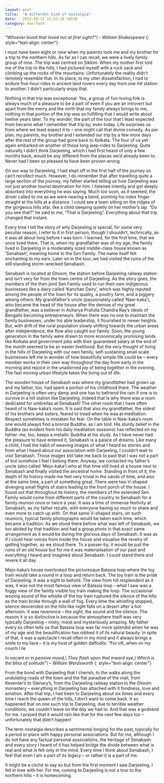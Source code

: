 ```yaml
---
layout: post
title:  "A different kind of nostalgia"
date:   2012-10-11 11:55:10 +0530
category: non-tech
---
```


*“Whoever loved that loved not at first sight?”\\
\- William Shakespeare*
{: style="text-align: center"}

I must have been eight or nine when my parents took me and my brother for a trip to the northern hills. As far as I can recall, we were a lively family group of nine. The trip was centred on Sikkim. When my mother first told me of the trip to the hills, I had pictured myself with a ruck sack and climbing up the rocks of the mountains. Unfortunately the reality didn’t remotely resemble that. In its place, to my utter dissatisfaction, I had to endure five-hour rides in ancient land rovers every day from one hill station to another. I didn’t particularly enjoy that.

Nothing in that trip was exceptional. Yes, a group of fun-loving folk is always much of a pleasure to be a part of even if you are an introvert but apart from the merry and the mirth that my family always brings to me, nothing in that portion of the trip was so fulfilling that I would write about twelve years later. To my wonder, the part of the tour that I least expected from became what I remember that trip by, even today. Life surprises us from where we least expect it to – one might call that divine comedy. As per plan, my parents, my brother and I extended our trip by a few more days after the rest of the group had gone back to Kolkata. The four of us yet again embarked on another of those long jeep-rides to Darjeeling. Quite naturally I didn’t think Darjeeling, which I had first heard of only a few months back, would be any different from the places we’d already been to. Never had I been so pleased to have been proven wrong.

On our way to Darjeeling, I had slept off in the first half of the journey so can’t recollect much. However, I do remember that after travelling quite a large section of the journey, my father started telling us how Darjeeling was not just another tourist destination for him. I listened intently and got deeply absorbed into everything he was saying. Much too soon, as it seemed, the driver called to me as we were nearing a bend, pointing his index finger straight at the hills at a distance. I could see a town sitting on the ridges of the gorgeous hills afar, like a child sleeping quietly on her mother’s lap. “Do you see that?” he said to me, “That is Darjeeling”. Everything about that trip changed that instant.

Every time I tell the story of why Darjeeling is special, for some very peculiar reason, I refer to it in first person, though I shouldn’t, technically, as it was all about long before I was born. I learned, for the first time, that we once lived there. That is, when my grandfather was of my age, the family lived in Darjeeling in a moderately sized middle-class house known as ‘Senabash’, meaning home to the Sen Family. The name itself felt enchanting to my ears. Later on in the tour, we had visited the ruins of the still standing storm-wrecked Senabash.

Senabash is located at Ghoom, the station before Darjeeling railway station and isn’t very far from the town centre of Darjeeling. As the story goes, the members of the then joint Sen Family used to run their own indigenous businesses like a dairy called ‘Kanchan Dairy’, which was highly reputed among the people of the town for its quality, a poultry farm, and a piggery among others. My grandfather’s uncle (passionately called ‘Naw-kaka’), who became the head of the house after the demise of my great grandfather, was a believer in Acharya Prafulla Chandra Ray’s ideals of Bengalis becoming entrepreneurs. When there was no one to maintain the family businesses, under his able leadership, it flourished to newer heights. But, with drift of the rural population slowly shifting towards the urban areas after independence, the flow also caught our family. Soon, the young generation in the family were drawn to more economically promising lands like Kolkata and government jobs with their guaranteed salary at the end of the month seemed to be an easier livelihood. But the very thought of living in the hills of Darjeeling with our own family, self-sustaining small scale businesses left me in wonder of how beautifully simple life could be – every member works in their own way throughout the day from early in the morning and rejoice in the unadorned joy of being together in the evening. The fast moving urban lifestyle takes the living out of life.

The wooden house of Senabash was where my grandfather had grown up and my father, too, had spent a portion of his childhood there. The weather in Darjeeling is often very damp and one has to befriend the rain if one is to survive in a hill station like Darjeeling. Indeed that is why there was a room dedicated for umbrellas at Senabash! The other room that I have often heard of is Naw-kaka’s room. It is said that also my grandfather, the eldest of his brothers and sisters, feared to tread when he was at meditation. Respect sometimes is mistaken for fear. On the table in Naw-kaka’s room one would always find a bronze Buddha, as I am told. His sturdy belief in the Buddha (as evident from his daily meditation sessions) has reflected on my father –he, too, keeps a metallic Buddha at his study. As I have never had the pleasure to have entered it, Senabash is a palace of dreams. Like many a child, I had the habit of weaving images of what I heard as stories and from what I heard about our association with Darjeeling, I couldn’t wait to visit Senabash. Those images still take me back to past that I was not a part of but somehow I feel I belong there. Anyway, we contacted my father’s uncle (also called ‘Mejo-kaka’) who at that time still lived at a house next to Senabash and finally visited the ancestral home. Standing in front of it, the depth of its history made me feel very trivial in the sands of time, and also at the same time, a part of something great. There were two V-shaped diverging small flights of stairs leading to the front porch of the house. I found out that throughout its history, the members of the extended Sen Family would come from different parts of the country to Senabash for a family reunion once or twice a year. It was a time of immense festivity at Senabash, as my father recalls, with everyone having so much to share and even more to catch up with. On that same V-shaped stairs, on such reunions, typical family photographs would be taken each time, which became a tradition. As we stood there before what was left of Senabash, we too abided by that tradition and had a group photo in that exact same arrangement as it would be during the glorious days of Senabash. It was as if I could hear voices from inside the house and visualise the revelry of getting together, as we stood there. To a passer-by, it would be just the ruins of an old house but for me it was materialisation of our past and everything I heard and imagined about Senabash. I could stand there and revere it all day.

Mejo-kaka’s house overlooked the picturesque Batasia loop where the toy train would take a round in a loop and return back. The toy train is the pride of Darjeeling. It was a sight to behold. The view from hill resplendent as it was, it was not the most famous view of Batasia loop – what I saw was a foggy view of the faintly visible toy train making the loop. The occasional wooing sound of the whistle of the toy train ruptured the silence of the hills as the train broke through a wall of fog. Every time the whistling stopped, silence descended on the hills like night falls on a desert after a hot afternoon. It was reverence – the sight, the sound and the silence. The reason it is so distinctive is because the atmosphere itself was very typically Darjeeling – misty, moist and mysteriously amazing. My father every so often tells us that Batasia loop was far more splendid when he was of my age and the beautification has robbed it of its natural beauty. In spite of that, it was a spectacle I recall often in my mind and it always brings a smile to my face – it is my host of golden daffodils:
“For oft, when on my couch I lie

*In vacant or in pensive mood,\\
They flash upon that inward eye,\\
Which is the bliss of solitude”\\
– William Wordsworth*
{: style="text-align: center"}

From the bond with Darjeeling that I cherish, to the walks along the undulating roads of the town and the flat paradise of the mall, from Keventer’s to Glenary’s, from the Darjeeling railway station to the Ghoom monastery – everything in Darjeeling has attached with it fondness, love and emotion. After that trip, I had been to Darjeeling about six times and every time I reach the queen of the hills, I don’t want to come back. It so happened that on one such trip to Darjeeling, due to terrible weather conditions, we couldn’t leave on the day we had to. And that was a godsend for me. I prayed that it would rain like that for the next few days too – unfortunately that didn’t happen!

The term nostalgia describes a sentimental longing for the past, typically for a period or place with happy personal associations. But for me, although I do not have any factual personal associations, the heritage of Senabash and every story I heard of it has helped bridge the divide between what is real and what is felt only in the mind. Every time I think about Senabash, I feel that even I am a part of its legacy – or rather it is a part of me.

It might be a cliché to say so but from the first moment I saw Darjeeling, I fell in love with her. For me, coming to Darjeeling is not a tour to the northern hills – it is homecoming.